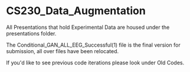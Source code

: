 # CS230_Data_Augmentation
All Presentations that hold Experimental Data are housed under the presentations folder. 

The Conditional_GAN_ALL_EEG_Successful(1) file is the final version for submission, all over files have been relocated. 

If you'd like to see previous code iterations please look under Old Codes. 

